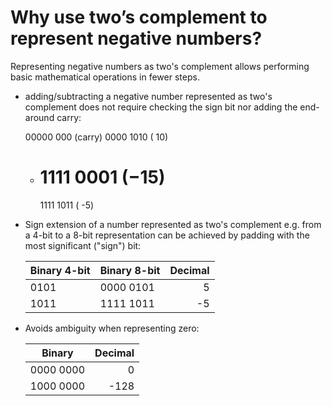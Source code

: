# Why use two’s complement to represent negative numbers? #
Representing negative numbers as two's complement allows performing basic mathematical operations in fewer steps.
- adding/subtracting a negative number represented as two's complement does not require checking the sign bit nor adding the end-around carry:

	 00000 000   (carry)
	  0000 1010  ( 10)
	+ 1111 0001  (−15)
 	  ===========
	  1111 1011  ( -5)

- Sign extension of a number represented as two's complement e.g. from a 4-bit to a 8-bit representation can be achieved by padding with the most significant ("sign") bit:

	Binary 4-bit | Binary 8-bit | Decimal
	----|-------|--------:
	0101 | 0000 0101 |  5
	1011 | 1111 1011 | -5

- Avoids ambiguity when representing zero:

	Binary | Decimal
	-------|-------:
	0000 0000 |    0
	1000 0000 | -128 
